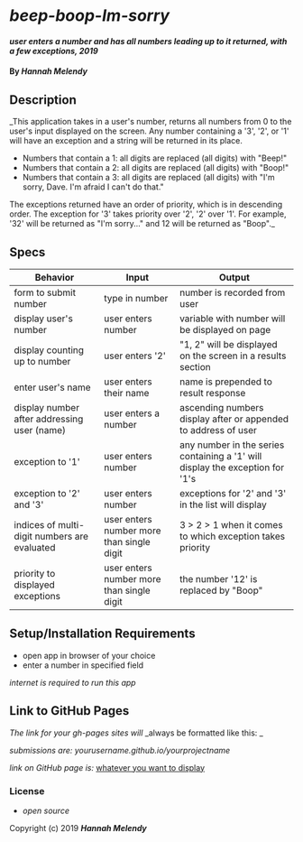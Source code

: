 # _beep-boop-Im-sorry_

#### _user enters a number and has all numbers leading up to it returned, with a few exceptions, 2019_

#### By _**Hannah Melendy**_

## Description

_This application takes in a user's number, returns all numbers from 0 to the user's input displayed on the screen. Any number containing a '3', '2', or '1' will have an exception and a string will be returned in its place.
 * Numbers that contain a 1: all digits are replaced (all digits) with "Beep!"
 * Numbers that contain a 2: all digits are replaced (all digits) with "Boop!"
 * Numbers that contain a 3: all digits are replaced (all digits) with "I'm sorry, Dave. I'm afraid I can't do that."

The exceptions returned have an order of priority, which is in descending order. The exception for '3' takes priority over '2', '2' over '1'. For example, '32' will be returned as "I'm sorry..." and 12 will be returned as "Boop"._

## Specs

| Behavior | Input | Output |
| ---- | ---- | ---- |
| form to submit number | type in number | number is recorded from user |
| display user's number | user enters number | variable with number will be displayed on page |
| display counting up to number| user enters '2'| "1, 2" will be displayed on the screen in a results section |
| enter user's name | user enters their name | name is prepended to result response |
| display number after addressing user (name) | user enters a number | ascending numbers display after or appended to address of user |
| exception to '1' | user enters number | any number in the series containing a '1' will display the exception for '1's |
| exception to '2' and '3'| user enters number | exceptions for '2' and '3' in the list will display |
| indices of multi-digit numbers are evaluated | user enters number more than single digit | 3 > 2 > 1 when it comes to which exception takes priority
| priority to displayed exceptions | user enters number more than single digit | the number '12' is replaced by "Boop" |


## Setup/Installation Requirements

* open app in browser of your choice
* enter a number in specified field

_internet is required to run this app_

## Link to GitHub Pages

_The link for your gh-pages sites will_
_always be formatted like this: _

_submissions are: yourusername.github.io/yourprojectname_

_link on GitHub page is:_
[whatever you want to display](https://github.com/H-Len/study-guide.git)


### License

* _open source_

Copyright (c) 2019 **_Hannah Melendy_**

